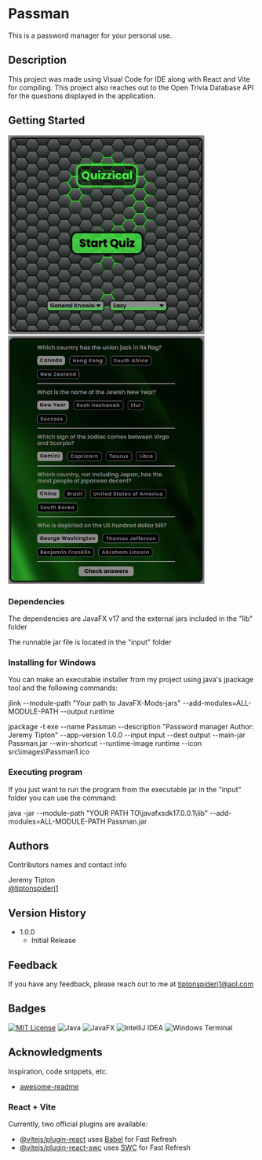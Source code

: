 # Passman
This is a password manager for your personal use.

## Description

This project was made using Visual Code for IDE along with React and Vite for compiling. This project also reaches out to the Open Trivia Database API for the questions displayed in the application.


## Getting Started

<img src="https://github.com/tiptonspiderj/Quizzical/blob/main/public/readme.png" width="400"/> <img src="https://github.com/tiptonspiderj/Quizzical/blob/main/public/readme1.png" width="400"/>

### Dependencies

The dependencies are JavaFX v17 and the external jars included in the "lib" folder

The runnable jar file is located in the "input" folder

### Installing for Windows

You can make an executable installer from my project using java's jpackage tool and the following commands:

 jlink --module-path "Your path to JavaFX-Mods-jars" --add-modules=ALL-MODULE-PATH --output runtime
 
jpackage -t exe --name Passman --description "Password manager Author: Jeremy Tipton" --app-version 1.0.0 --input input 
--dest output --main-jar Passman.jar --win-shortcut --runtime-image runtime --icon src\images\Passman1.ico

### Executing program

If you just want to run the program from the executable jar in the "input" folder you can use the command:

java -jar --module-path "YOUR PATH TO\javafxsdk17.0.0.1\lib" --add-modules=ALL-MODULE-PATH Passman.jar

## Authors

Contributors names and contact info

Jeremy Tipton  
[@tiptonspiderj1](https://tiptonspiderj1.com)

## Version History

* 1.0.0
    * Initial Release

## Feedback

If you have any feedback, please reach out to me at tiptonspiderj1@aol.com

## Badges

[![MIT License](https://img.shields.io/badge/License-MIT-green.svg)](https://choosealicense.com/licenses/mit/)
![Java](https://img.shields.io/badge/java-%23ED8B00.svg?style=for-the-badge&logo=openjdk&logoColor=white)
![JavaFX](https://img.shields.io/badge/javafx-%23FF0000.svg?style=for-the-badge&logo=javafx&logoColor=white)
![IntelliJ IDEA](https://img.shields.io/badge/IntelliJIDEA-000000.svg?style=for-the-badge&logo=intellij-idea&logoColor=white)
![Windows Terminal](https://img.shields.io/badge/Windows%20Terminal-%234D4D4D.svg?style=for-the-badge&logo=windows-terminal&logoColor=white)

## Acknowledgments

Inspiration, code snippets, etc.
* [awesome-readme](https://github.com/matiassingers/awesome-readme)
### React + Vite

Currently, two official plugins are available:

- [@vitejs/plugin-react](https://github.com/vitejs/vite-plugin-react/blob/main/packages/plugin-react/README.md) uses [Babel](https://babeljs.io/) for Fast Refresh
- [@vitejs/plugin-react-swc](https://github.com/vitejs/vite-plugin-react-swc) uses [SWC](https://swc.rs/) for Fast Refresh
